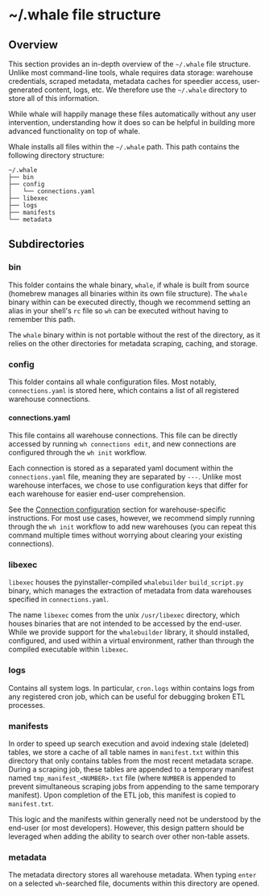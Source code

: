 # ~/.whale file structure

## Overview

This section provides an in-depth overview of the `~/.whale` file structure. Unlike most command-line tools, whale requires data storage: warehouse credentials, scraped metadata, metadata caches for speedier access, user-generated content, logs, etc. We therefore use the `~/.whale` directory to store all of this information.

While whale will happily manage these files automatically without any user intervention, understanding how it does so can be helpful in building more advanced functionality on top of whale.

Whale installs all files within the `~/.whale` path. This path contains the following directory structure:

```text
~/.whale
├── bin  
├── config  
│   └── connections.yaml
├── libexec
├── logs
├── manifests
└── metadata
```

## Subdirectories

### bin

This folder contains the whale binary, `whale`, if whale is built from source \(homebrew manages all binaries within its own file structure\). The `whale` binary within can be executed directly, though we recommend setting an alias in your shell's `rc` file so `wh` can be executed without having to remember this path.

The `whale` binary within is not portable without the rest of the directory, as it relies on the other directories for metadata scraping, caching, and storage.

### config

This folder contains all whale configuration files. Most notably, `connections.yaml` is stored here, which contains a list of all registered warehouse connections.

#### connections.yaml

This file contains all warehouse connections. This file can be directly accessed by running `wh connections edit`, and new connections are configured through the `wh init` workflow.

Each connection is stored as a separated yaml document within the `connections.yaml` file, meaning they are separated by `---`. Unlike most warehouse interfaces, we chose to use configuration keys that differ for each warehouse for easier end-user comprehension.

See the [Connection configuration](../connection-configuration.md) section for warehouse-specific instructions. For most use cases, however, we recommend simply running through the `wh init` workflow to add new warehouses \(you can repeat this command multiple times without worrying about clearing your existing connections\).

### libexec

`libexec` houses the pyinstaller-compiled `whalebuilder` `build_script.py` binary, which manages the extraction of metadata from data warehouses specified in `connections.yaml`.

The name `libexec` comes from the unix `/usr/libexec` directory, which houses binaries that are not intended to be accessed by the end-user. While we provide support for the `whalebuilder` library, it should installed, configured, and used within a virtual environment, rather than through the compiled executable within `libexec`.

### logs

Contains all system logs. In particular, `cron.logs` within contains logs from any registered cron job, which can be useful for debugging broken ETL processes.

### manifests

In order to speed up search execution and avoid indexing stale \(deleted\) tables, we store a cache of all table names in `manifest.txt` within this directory that only contains tables from the most recent metadata scrape. During a scraping job, these tables are appended to a temporary manifest named `tmp_manifest_<NUMBER>.txt` file \(where `NUMBER` is appended to prevent simultaneous scraping jobs from appending to the same temporary manifest\). Upon completion of the ETL job, this manifest is copied to `manifest.txt`.

This logic and the manifests within generally need not be understood by the end-user \(or most developers\). However, this design pattern should be leveraged when adding the ability to search over other non-table assets.

### metadata

The metadata directory stores all warehouse metadata. When typing `enter` on a selected `wh`-searched file, documents within this directory are opened.

